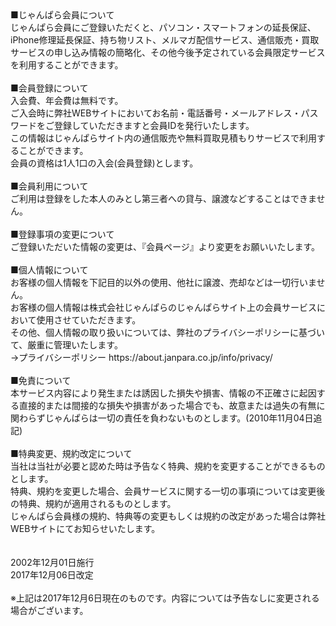 <div id="kiyaku">
■じゃんぱら会員について<br>
じゃんぱら会員にご登録いただくと、パソコン・スマートフォンの延長保証、iPhone修理延長保証、持ち物リスト、メルマガ配信サービス、通信販売・買取サービスの申し込み情報の簡略化、その他今後予定されている会員限定サービスを利用することができます。<br>
<br>
■会員登録について<br>
入会費、年会費は無料です。<br>
ご入会時に弊社WEBサイトにおいてお名前・電話番号・メールアドレス・パスワードをご登録していただきますと会員IDを発行いたします。<br>
この情報はじゃんぱらサイト内の通信販売や無料買取見積もりサービスで利用することができます。<br>
会員の資格は1人1口の入会(会員登録)とします。<br>
<br>
■会員利用について<br>
ご利用は登録をした本人のみとし第三者への貸与、譲渡などすることはできません。<br>
<br>
■登録事項の変更について<br>
ご登録いただいた情報の変更は、『会員ページ』より変更をお願いいたします。<br>
<br>
■個人情報について<br>
お客様の個人情報を下記目的以外の使用、他社に譲渡、売却などは一切行いません。<br>
お客様の個人情報は株式会社じゃんぱらのじゃんぱらサイト上の会員サービスにおいて使用させていただきます。<br>
その他、個人情報の取り扱いについては、弊社のプライバシーポリシーに基づいて、厳重に管理いたします。<br>
→プライバシーポリシー https://about.janpara.co.jp/info/privacy/<br>
<br>
■免責について<br>
本サービス内容により発生または誘因した損失や損害、情報の不正確さに起因する直接的または間接的な損失や損害があった場合でも、故意または過失の有無に関わらずじゃんぱらは一切の責任を負わないものとします。(2010年11月04日追記)<br>
<br>
■特典変更、規約改定について<br>
当社は当社が必要と認めた時は予告なく特典、規約を変更することができるものとします。<br>
特典、規約を変更した場合、会員サービスに関する一切の事項については変更後の特典、規約が適用されるものとします。<br>
じゃんぱら会員様の規約、特典等の変更もしくは規約の改定があった場合は弊社WEBサイトにてお知らせいたします。<br>
<br>
<br>
2002年12月01日施行<br>
2017年12月06日改定<br>
<br>
※上記は2017年12月6日現在のものです。内容については予告なしに変更される場合がございます。<br>
</div>
